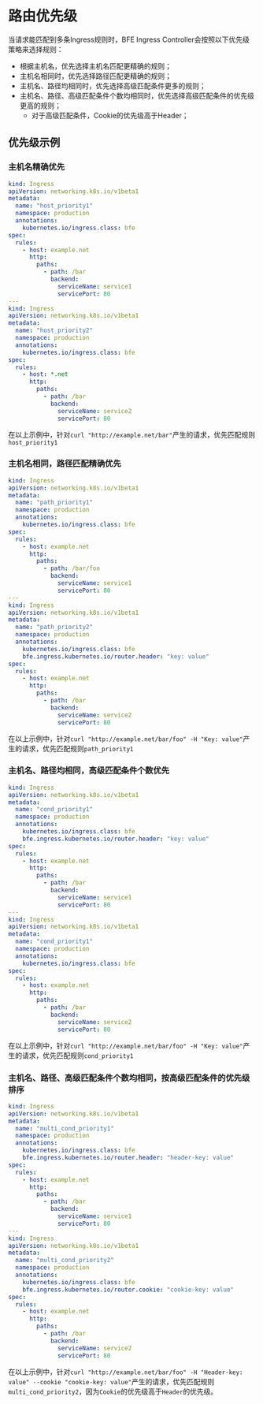 # 路由优先级
当请求能匹配到多条Ingress规则时，BFE Ingress Controller会按照以下优先级策略来选择规则：

-  根据主机名，优先选择主机名匹配更精确的规则；
-  主机名相同时，优先选择路径匹配更精确的规则；
-  主机名、路径均相同时，优先选择高级匹配条件更多的规则；
-  主机名、路径、高级匹配条件个数均相同时，优先选择高级匹配条件的优先级更高的规则；
   - 对于高级匹配条件，Cookie的优先级高于Header；

## 优先级示例
### 主机名精确优先
```yaml
kind: Ingress
apiVersion: networking.k8s.io/v1beta1
metadata:
  name: "host_priority1"
  namespace: production
  annotations:
    kubernetes.io/ingress.class: bfe 
spec:
  rules:
    - host: example.net
      http:
        paths:
          - path: /bar
            backend:
              serviceName: service1
              servicePort: 80
---
kind: Ingress
apiVersion: networking.k8s.io/v1beta1
metadata:
  name: "host_priority2"
  namespace: production
  annotations:
    kubernetes.io/ingress.class: bfe 
spec:
  rules:
    - host: *.net
      http:
        paths:
          - path: /bar
            backend:
              serviceName: service2
              servicePort: 80
```
在以上示例中，针对`curl "http://example.net/bar"`产生的请求，优先匹配规则`host_priority1`

### 主机名相同，路径匹配精确优先
```yaml
kind: Ingress
apiVersion: networking.k8s.io/v1beta1
metadata:
  name: "path_priority1"
  namespace: production
  annotations:
    kubernetes.io/ingress.class: bfe 
spec:
  rules:
    - host: example.net
      http:
        paths:
          - path: /bar/foo
            backend:
              serviceName: service1
              servicePort: 80
---
kind: Ingress
apiVersion: networking.k8s.io/v1beta1
metadata:
  name: "path_priority2"
  namespace: production
  annotations:
    kubernetes.io/ingress.class: bfe 
    bfe.ingress.kubernetes.io/router.header: "key: value"
spec:
  rules:
    - host: example.net
      http:
        paths:
          - path: /bar
            backend:
              serviceName: service2
              servicePort: 80
```
在以上示例中，针对`curl "http://example.net/bar/foo" -H "Key: value"`产生的请求，优先匹配规则`path_priority1`

### 主机名、路径均相同，高级匹配条件个数优先
```yaml
kind: Ingress
apiVersion: networking.k8s.io/v1beta1
metadata:
  name: "cond_priority1"
  namespace: production
  annotations:
    kubernetes.io/ingress.class: bfe 
    bfe.ingress.kubernetes.io/router.header: "key: value"
spec:
  rules:
    - host: example.net
      http:
        paths:
          - path: /bar
            backend:
              serviceName: service1
              servicePort: 80
---
kind: Ingress
apiVersion: networking.k8s.io/v1beta1
metadata:
  name: "cond_priority1"
  namespace: production
  annotations:
    kubernetes.io/ingress.class: bfe 
spec:
  rules:
    - host: example.net
      http:
        paths:
          - path: /bar
            backend:
              serviceName: service2
              servicePort: 80
```
在以上示例中，针对`curl "http://example.net/bar/foo" -H "Key: value"`产生的请求，优先匹配规则`cond_priority1`

### 主机名、路径、高级匹配条件个数均相同，按高级匹配条件的优先级排序
```yaml
kind: Ingress
apiVersion: networking.k8s.io/v1beta1
metadata:
  name: "multi_cond_priority1"
  namespace: production
  annotations:
    kubernetes.io/ingress.class: bfe 
    bfe.ingress.kubernetes.io/router.header: "header-key: value"
spec:
  rules:
    - host: example.net
      http:
        paths:
          - path: /bar
            backend:
              serviceName: service1
              servicePort: 80
---
kind: Ingress
apiVersion: networking.k8s.io/v1beta1
metadata:
  name: "multi_cond_priority2"
  namespace: production
  annotations:
    kubernetes.io/ingress.class: bfe 
    bfe.ingress.kubernetes.io/router.cookie: "cookie-key: value"
spec:
  rules:
    - host: example.net
      http:
        paths:
          - path: /bar
            backend:
              serviceName: service2
              servicePort: 80
```
在以上示例中，针对`curl "http://example.net/bar/foo" -H "Header-key: value" --cookie "cookie-key: value"`产生的请求，优先匹配规则`multi_cond_priority2`，因为`Cookie`的优先级高于`Header`的优先级。

